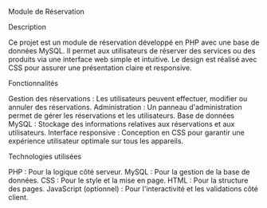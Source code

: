 Module de Réservation

Description

Ce projet est un module de réservation développé en PHP avec une base de données MySQL. Il permet aux utilisateurs de réserver des services ou des produits via une interface web simple et intuitive. Le design est réalisé avec CSS pour assurer une présentation claire et responsive.

Fonctionnalités

Gestion des réservations : Les utilisateurs peuvent effectuer, modifier ou annuler des réservations.
Administration : Un panneau d'administration permet de gérer les réservations et les utilisateurs.
Base de données MySQL : Stockage des informations relatives aux réservations et aux utilisateurs.
Interface responsive : Conception en CSS pour garantir une expérience utilisateur optimale sur tous les appareils.

Technologies utilisées

PHP : Pour la logique côté serveur.
MySQL : Pour la gestion de la base de données.
CSS : Pour le style et la mise en page.
HTML : Pour la structure des pages.
JavaScript (optionnel) : Pour l'interactivité et les validations côté client.
